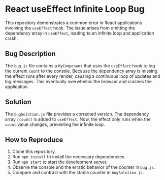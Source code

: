 # React useEffect Infinite Loop Bug

This repository demonstrates a common error in React applications involving the `useEffect` hook.  The issue arises from omitting the dependency array in `useEffect`, leading to an infinite loop and application crash.

## Bug Description

The `bug.js` file contains a `MyComponent` that uses the `useEffect` hook to log the current `count` to the console.  Because the dependency array is missing, the effect runs after every render, causing a continuous loop of updates and log messages. This eventually overwhelms the browser and crashes the application.

## Solution

The `bugSolution.js` file provides a corrected version. The dependency array `[count]` is added to `useEffect`. Now, the effect only runs when the `count` value changes, preventing the infinite loop. 

## How to Reproduce

1. Clone this repository.
2. Run `npm install` to install the necessary dependencies.
3. Run `npm start` to start the development server.
4. Observe the console and the erratic behavior of the counter in `bug.js`.
5. Compare and contrast with the stable counter in `bugSolution.js`.